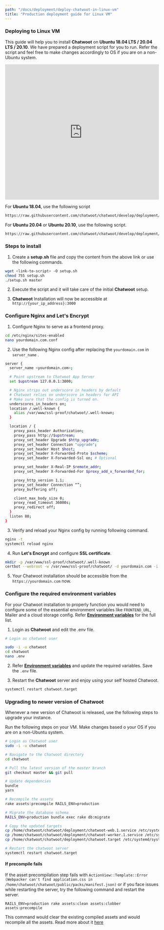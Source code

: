 ```yaml
---
path: "/docs/deployment/deploy-chatwoot-in-linux-vm"
title: "Production deployment guide for Linux VM"
---
```


### Deploying to Linux VM

This guide will help you to install **Chatwoot** on **Ubuntu 18.04 LTS / 20.04 LTS / 20.10**. We have prepared a deployment script for you to run. Refer the script and feel free to make changes accordingly to OS if you are on a non-Ubuntu system.

<iframe frameborder="0" scrolling="no" marginheight="0" marginwidth="0"width="100%" height="443" type="text/html" src="https://www.youtube.com/embed/srolHJskK5Q?autoplay=0&fs=0&iv_load_policy=3&showinfo=1&rel=0&cc_load_policy=0&start=0&end=0&origin=https://youtubeembedcode.com"></iframe>


For **Ubuntu 18.04**, use the following script

```bash
https://raw.githubusercontent.com/chatwoot/chatwoot/develop/deployment/setup_18.04.sh
```

For **Ubuntu 20.04** or **Ubuntu 20.10**, use the following script.

```bash
https://raw.githubusercontent.com/chatwoot/chatwoot/develop/deployment/setup_20.04.sh
```

### Steps to install

1. Create a **setup.sh** file and copy the content from the above link or use the following commands.

```bash
wget <link-to-script> -O setup.sh
chmod 755 setup.sh
./setup.sh master
```

2. Execute the script and it will take care of the initial **Chatwoot** setup.

3. **Chatwoot** Installation will now be accessible at `http://{your_ip_address}:3000`

### Configure Nginx and **Let's Encrypt**

1. Configure Nginx to serve as a frontend proxy.

```bash
cd /etc/nginx/sites-enabled
nano yourdomain.com.conf
```

2. Use the following Nginx config after replacing the `yourdomain.com` in `server_name` .

```bash
server {
  server_name <yourdomain.com>;

  # Point upstream to Chatwoot App Server
  set $upstream 127.0.0.1:3000;

  # Nginx strips out underscore in headers by default
  # Chatwoot relies on underscore in headers for API
  # Make sure that the config is turned on.
  underscores_in_headers on;
  location /.well-known {
    alias /var/www/ssl-proof/chatwoot/.well-known;
  }

  location / {
    proxy_pass_header Authorization;
    proxy_pass http://$upstream;
    proxy_set_header Upgrade $http_upgrade;
    proxy_set_header Connection "upgrade";
    proxy_set_header Host $host;
    proxy_set_header X-Forwarded-Proto $scheme;
    proxy_set_header X-Forwarded-Ssl on; # Optional

    proxy_set_header X-Real-IP $remote_addr;
    proxy_set_header X-Forwarded-For $proxy_add_x_forwarded_for;

    proxy_http_version 1.1;
    proxy_set_header Connection “”;
    proxy_buffering off;

    client_max_body_size 0;
    proxy_read_timeout 36000s;
    proxy_redirect off;
  }
  listen 80;
}
```

3. Verify and reload your Nginx config by running following command.

```bash
nginx -t
systemctl reload nginx
```

4. Run **Let's Encrypt** and configure **SSL certificate**.

```bash
mkdir -p /var/www/ssl-proof/chatwoot/.well-known
certbot --webroot -w /var/www/ssl-proof/chatwoot/ -d yourdomain.com -i nginx
```

5. Your Chatwoot installation should be accessible from the `https://yourdomain.com` now.

### Configure the required environment variables

For your Chatwoot installation to properly function you would need to configure some of the essential environment variables like `FRONTEND_URL`, Mailer and a cloud storage config. Refer **[Environment variables](https://www.chatwoot.com/docs/environment-variables)** for the full list.

1. Login as **Chatwoot** and edit the .env file.

```bash
# Login as chatwoot user

sudo -i -u chatwoot
cd chatwoot
nano .env
```

2. Refer **[Environment variables](https://www.chatwoot.com/docs/environment-variables)** and update the required variables. Save the `.env` file.

3. Restart the **Chatwoot** server and enjoy using your self hosted Chatwoot.

```bash
systemctl restart chatwoot.target
```

### Upgrading to newer version of Chatwoot

Whenever a new version of Chatwoot is released, use the following steps to upgrade your instance.

Run the following steps on your VM. Make changes based o your OS if you are on a non-Ubuntu system.

```bash
# Login as Chatwoot user
sudo -i -u chatwoot

# Navigate to the Chatwoot directory
cd chatwoot

# Pull the latest version of the master branch
git checkout master && git pull

# Update dependencies
bundle
yarn

# Recompile the assets
rake assets:precompile RAILS_ENV=production

# Migrate the database schema
RAILS_ENV=production bundle exec rake db:migrate

# Copy the updated targets
cp /home/chatwoot/chatwoot/deployment/chatwoot-web.1.service /etc/systemd/system/chatwoot-web.1.service
cp /home/chatwoot/chatwoot/deployment/chatwoot-worker.1.service /etc/systemd/system/chatwoot-worker.1.service
cp /home/chatwoot/chatwoot/deployment/chatwoot.target /etc/systemd/system/chatwoot.target

# Restart the chatwoot server
systemctl restart chatwoot.target
```

#### If precompile fails

If the asset precompilation step fails with `ActionView::Template::Error (Webpacker can't find application.css in /home/chatwoot/chatwoot/public/packs/manifest.json)` or if you face issues while restarting the server, try the following command and restart the server.

```
RAILS_ENV=production rake assets:clean assets:clobber assets:precompile
```

This command would clear the existing compiled assets and would recompile all the assets. Read more about it [here](https://edgeguides.rubyonrails.org/command_line.html#bin-rails-assets)
